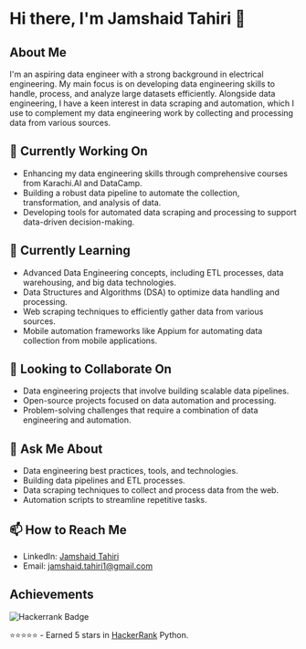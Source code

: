 # Hi there, I'm Jamshaid Tahiri 👋

## About Me
I'm an aspiring data engineer with a strong background in electrical engineering. My main focus is on developing data engineering skills to handle, process, and analyze large datasets efficiently. Alongside data engineering, I have a keen interest in data scraping and automation, which I use to complement my data engineering work by collecting and processing data from various sources.

## 🔭 Currently Working On
- Enhancing my data engineering skills through comprehensive courses from Karachi.AI and DataCamp.
- Building a robust data pipeline to automate the collection, transformation, and analysis of data.
- Developing tools for automated data scraping and processing to support data-driven decision-making.

## 🌱 Currently Learning
- Advanced Data Engineering concepts, including ETL processes, data warehousing, and big data technologies.
- Data Structures and Algorithms (DSA) to optimize data handling and processing.
- Web scraping techniques to efficiently gather data from various sources.
- Mobile automation frameworks like Appium for automating data collection from mobile applications.

## 👯 Looking to Collaborate On
- Data engineering projects that involve building scalable data pipelines.
- Open-source projects focused on data automation and processing.
- Problem-solving challenges that require a combination of data engineering and automation.

## 💬 Ask Me About
- Data engineering best practices, tools, and technologies.
- Building data pipelines and ETL processes.
- Data scraping techniques to collect and process data from the web.
- Automation scripts to streamline repetitive tasks.

## 📫 How to Reach Me
- LinkedIn: [Jamshaid Tahiri](https://www.linkedin.com/in/jamshaidtahiri/)
- Email: jamshaid.tahiri1@gmail.com

## Achievements
![Hackerrank Badge](https://img.shields.io/badge/-Hackerrank-2EC866?style=for-the-badge&logo=HackerRank&logoColor=white)

⭐️⭐️⭐️⭐️⭐️ - Earned 5 stars in [HackerRank](https://www.hackerrank.com/jamshaid_tahiri1) Python.

